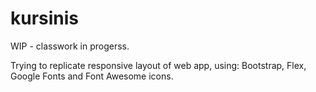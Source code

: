 # kursinis

WIP - classwork in progerss. 

Trying to replicate responsive layout of web app, using: Bootstrap, Flex, Google Fonts and Font Awesome icons.